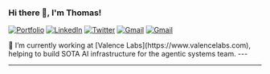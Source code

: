 
### Hi there 👋, I'm Thomas!

<p align="left">
   <a href="https://thomasrb.com/"><img alt="Portfolio" src="https://img.shields.io/badge/-thomasrb.com-orange?style=flat-square&logo=squarespace&logoColor=white&link=https://dewith.co/"></a>
   <a href="https://www.linkedin.com/in/thomas-rb/"><img alt="LinkedIn" src="https://img.shields.io/badge/-thomasrb-0075b5?style=flat-square&logo=Linkedin&logoColor=white&link=https://www.linkedin.com/in/thomas-rb/"></a> 
   <a href="https://twitter.com/TomRBeaudoin"><img alt="Twitter" src="https://img.shields.io/badge/-@TomRBeaudoin-08a0e9?style=flat-square&logo=twitter&logoColor=white&link=https://twitter.com/TomRBeaudoin"></a>
   <a href="mailto:thomas.rochefort.beaudoin@gmail.com"><img alt="Gmail" src="https://img.shields.io/badge/-thomas.rochefort.beaudoin@gmail.com-eb4336?style=flat-square&logo=Gmail&logoColor=white&link=mailto:thomas.rochefort.beaudoin@gmail.com"></a>
   <a href="https://medium.com/@thomas.rochefort.beaudoin"><img alt="Gmail" src="https://img.shields.io/badge/-@thomas.rochefort.beaudoin-51a652?style=flat-square&logo=Medium&logoColor=white&link=https://medium.com/@thomas.rochefort.beaudoin"></a>
</p>
🔭 I’m currently working at [Valence Labs](https://www.valencelabs.com), helping to build SOTA AI infrastructure for the agentic systems team.
---


<!--
**ThomasRochefortB/ThomasRochefortB** is a ✨ _special_ ✨ repository because its `README.md` (this file) appears on your GitHub profile.

Here are some ideas to get you started:

- 🔭 I’m currently working on ...
- 🌱 I’m currently learning ...
- 👯 I’m looking to collaborate on ...
- 🤔 I’m looking for help with ...
- 💬 Ask me about ...
- 📫 How to reach me: ...
- 😄 Pronouns: ...
- ⚡ Fun fact: ...
-->
---
<!--
<a href="https://thomasrb.com/"><img height="150px" src="https://github-readme-stats.vercel.app/api?username=ThomasRochefortB&show_icons=true&hide_title=true&hide_border=true&theme=graywhite" /><img height="150px" src="https://github-readme-stats.vercel.app/api/top-langs/?username=ThomasRochefortB&show_icons=true&layout=compact&langs_count=6&hide_title=true&hide_border=true&theme=graywhite" /></a>

